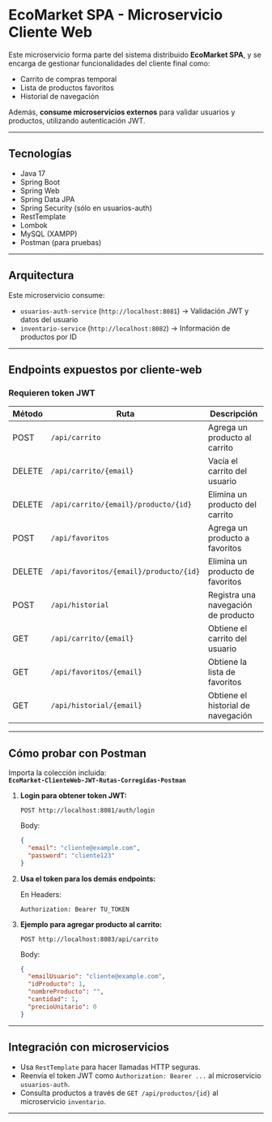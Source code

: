 # EcoMarket SPA - Microservicio Cliente Web

Este microservicio forma parte del sistema distribuido **EcoMarket SPA**, y se encarga de gestionar funcionalidades del cliente final como:

- Carrito de compras temporal
- Lista de productos favoritos
- Historial de navegación

Además, **consume microservicios externos** para validar usuarios y productos, utilizando autenticación JWT.

---

## Tecnologías

- Java 17
- Spring Boot
- Spring Web
- Spring Data JPA
- Spring Security (sólo en usuarios-auth)
- RestTemplate
- Lombok
- MySQL (XAMPP)
- Postman (para pruebas)

---

## Arquitectura

Este microservicio consume:

- `usuarios-auth-service` (`http://localhost:8081`) → Validación JWT y datos del usuario
- `inventario-service` (`http://localhost:8082`) → Información de productos por ID

---

## Endpoints expuestos por cliente-web

### Requieren token JWT

| Método | Ruta                                | Descripción                           |
|--------|-------------------------------------|---------------------------------------|
| POST   | `/api/carrito`                      | Agrega un producto al carrito         |
| DELETE | `/api/carrito/{email}`              | Vacía el carrito del usuario          |
| DELETE | `/api/carrito/{email}/producto/{id}`| Elimina un producto del carrito       |
| POST   | `/api/favoritos`                    | Agrega un producto a favoritos        |
| DELETE | `/api/favoritos/{email}/producto/{id}` | Elimina un producto de favoritos   |
| POST   | `/api/historial`                    | Registra una navegación de producto   |
| GET    | `/api/carrito/{email}`              | Obtiene el carrito del usuario        |
| GET    | `/api/favoritos/{email}`            | Obtiene la lista de favoritos         |
| GET    | `/api/historial/{email}`            | Obtiene el historial de navegación    |

---

## Cómo probar con Postman
Importa la colección incluida:  
**`EcoMarket-ClienteWeb-JWT-Rutas-Corregidas-Postman`**

1. **Login para obtener token JWT:**

   `POST http://localhost:8081/auth/login`

   Body:
   ```json
   {
     "email": "cliente@example.com",
     "password": "cliente123"
   }
   ```

2. **Usa el token para los demás endpoints:**

   En Headers:
   ```
   Authorization: Bearer TU_TOKEN
   ```

3. **Ejemplo para agregar producto al carrito:**

   `POST http://localhost:8083/api/carrito`

   Body:
   ```json
   {
     "emailUsuario": "cliente@example.com",
     "idProducto": 1,
     "nombreProducto": "",
     "cantidad": 1,
     "precioUnitario": 0
   }
   ```

---

## Integración con microservicios

- Usa `RestTemplate` para hacer llamadas HTTP seguras.
- Reenvía el token JWT como `Authorization: Bearer ...` al microservicio `usuarios-auth`.
- Consulta productos a través de `GET /api/productos/{id}` al microservicio `inventario`.

---
